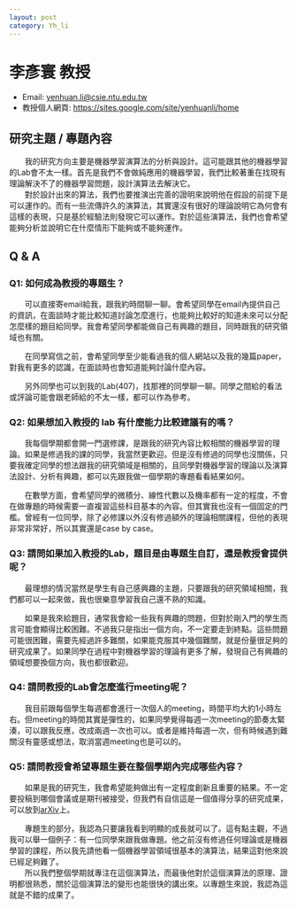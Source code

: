 ```yaml
---
layout: post
category: Yh_li
---
```


# 李彥寰 教授

- Email: yenhuan.li@csie.ntu.edu.tw
- 教授個人網頁: <https://sites.google.com/site/yenhuanli/home>

## 研究主題 / 專題內容

&emsp;&emsp;我的研究方向主要是機器學習演算法的分析與設計。這可能跟其他的機器學習的Lab會不太一樣。首先是我們不會做純應用的機器學習，我們比較著重在找現有理論解決不了的機器學習問題，設計演算法去解決它。<br>&emsp;&emsp;對於設計出來的算法，我們也要推演出完善的證明來說明他在假設的前提下是可以運作的。而有一些流傳許久的演算法，其實還沒有很好的理論說明它為何會有這樣的表現，只是基於經驗法則發現它可以運作。對於這些演算法，我們也會希望能夠分析並說明它在什麼情形下能夠或不能夠運作。

## Q & A

### Q1: 如何成為教授的專題生？

&emsp;&emsp;可以直接寄email給我，跟我約時間聊一聊。會希望同學在email內提供自己的資訊，在面談時才能比較知道討論怎麼進行，也能夠比較好的知道未來可以分配怎麼樣的題目給同學。我會希望同學都能做自己有興趣的題目，同時跟我的研究領域也有關。

&emsp;&emsp;在同學寫信之前，會希望同學至少能看過我的個人網站以及我的幾篇paper，對我有更多的認識，在面談時也會知道能夠討論什麼內容。

&emsp;&emsp;另外同學也可以到我的Lab(407)，找那裡的同學聊一聊。同學之間給的看法或評論可能會跟老師給的不太一樣，都可以作為參考。

### Q2: 如果想加入教授的 lab 有什麼能力比較建議有的嗎？

&emsp;&emsp;我每個學期都會開一門選修課，是跟我的研究內容比較相關的機器學習的理論。如果是修過我的課的同學，我當然更歡迎。但是沒有修過的同學也沒關係，只要我確定同學的想法跟我的研究領域是相關的，且同學對機器學習的理論以及演算法設計、分析有興趣，都可以先跟我做一個學期的專題看看結果如何。

&emsp;&emsp;在數學方面，會希望同學的微積分、線性代數以及機率都有一定的程度，不會在做專題的時候需要一直複習這些科目基本的內容。但其實我也沒有一個固定的門檻。曾經有一位同學，除了必修課以外沒有修過額外的理論相關課程，但他的表現非常非常好，所以其實還是case by case。

### Q3: 請問如果加入教授的Lab，題目是由專題生自訂，還是教授會提供呢？

&emsp;&emsp;最理想的情況當然是學生有自己感興趣的主題，只要跟我的研究領域相關，我們都可以一起來做，我也很樂意學習我自己還不熟的知識。

&emsp;&emsp;如果是我來給題目，通常我會給一些我有興趣的問題，但對於剛入門的學生而言可能會顯得比較困難。不過我只是指出一個方向，不一定要走到終點。這些問題可能很困難，需要先經過許多難關，如果能克服其中幾個難關，就是份量很足夠的研究成果了。如果同學在過程中對機器學習的理論有更多了解，發現自己有興趣的領域想要換個方向，我也都很歡迎。

### Q4: 請問教授的Lab會怎麼進行meeting呢？

&emsp;&emsp;我目前跟每個學生每週都會進行一次個人的meeting，時間平均大約1小時左右。但meeting的時間其實是彈性的，如果同學覺得每週一次meeting的節奏太緊湊，可以跟我反應，改成兩週一次也可以。或者是維持每週一次，但有時候遇到難關沒有靈感或想法，取消當週meeting也是可以的。

### Q5: 請問教授會希望專題生要在整個學期內完成哪些內容？

&emsp;&emsp;如果是我的研究生，我會希望能夠做出有一定程度創新且重要的結果。不一定要投稿到哪個會議或是期刊被接受，但我們有自信這是一個值得分享的研究成果，可以放到[arXiv](https://arxiv.org)上。

&emsp;&emsp;專題生的部分，我認為只要讓我看到明顯的成長就可以了。這有點主觀，不過我可以舉一個例子：有一位同學來跟我做專題。他之前沒有修過任何理論或是機器學習的課程，所以我先請他看一個機器學習領域很基本的演算法，結果這對他來說已經足夠難了。<br>&emsp;&emsp;所以我們整個學期就專注在這個演算法，而最後他對於這個演算法的原理、證明都很熟悉，關於這個演算法的變形也能很快的講出來。以專題生來說，我認為這就是不錯的成果了。





 
